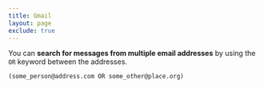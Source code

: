 ```yaml
---
title: Gmail
layout: page
exclude: true
---
```


You can **search for messages from multiple email addresses** by using the `OR` keyword between the addresses.
```
(some_person@address.com OR some_other@place.org)
```
<!--stackedit_data:
eyJoaXN0b3J5IjpbLTIxMzkwMTAzNjEsLTc0ODU0NDU4MV19
-->
